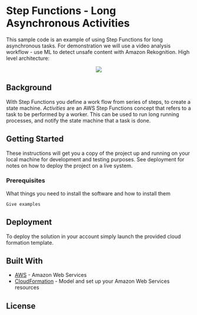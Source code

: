 # Step Functions - Long Asynchronous Activities

This sample code is an example of using Step Functions for long asynchronous tasks. For demonstration we will use a video analysis workflow - use ML to detect unsafe content with Amazon Rekognition.
High level architecture:  

<p align="center">
<img src="https://github.com/moshesaws/step-functions-activity/blob/master/arch.png">
</p>


## Background

With Step Functions you define a work flow from series of steps, to create a state machine. *Activities* are an AWS Step Functions concept that refers to a task to be performed by a worker. This can be used to run long running processes, and notify the state machine that a task is done.

## Getting Started

These instructions will get you a copy of the project up and running on your local machine for development and testing purposes. See deployment for notes on how to deploy the project on a live system.

### Prerequisites

What things you need to install the software and how to install them

```
Give examples
```


## Deployment

To deploy the solution in your account simply launch the provided cloud formation template.

## Built With


* [AWS](https://aws.amazon.com/) - Amazon Web Services
* [CloudFormation](https://aws.amazon.com/cloudformation/) - Model and set up your Amazon Web Services resources


## License


